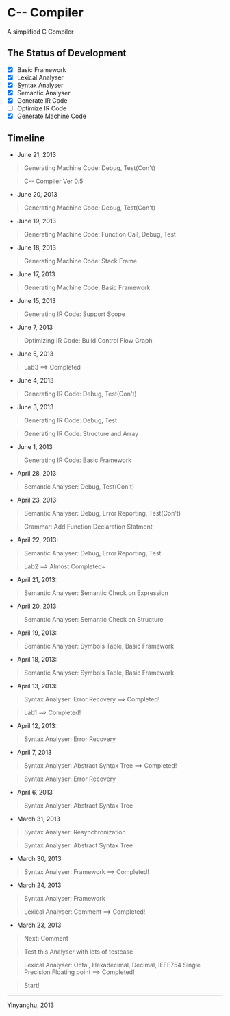 # C-- Compiler

A simplified C Compiler

## The Status of Development

* [x] Basic Framework
* [x] Lexical Analyser
* [x] Syntax Analyser
* [x] Semantic Analyser
* [x] Generate IR Code
* [ ] Optimize IR Code
* [x] Generate Machine Code

## Timeline

* June 21, 2013

> Generating Machine Code: Debug, Test(Con't)

> C-- Compiler Ver 0.5

* June 20, 2013

> Generating Machine Code: Debug, Test(Con't)

* June 19, 2013

> Generating Machine Code: Function Call, Debug, Test

* June 18, 2013

> Generating Machine Code: Stack Frame

* June 17, 2013

> Generating Machine Code: Basic Framework

* June 15, 2013

> Generating IR Code: Support Scope

* June 7, 2013

> Optimizing IR Code: Build Control Flow Graph

* June 5, 2013

> Lab3 ==> Completed

* June 4, 2013

> Generating IR Code: Debug, Test(Con't)

* June 3, 2013

> Generating IR Code: Debug, Test

> Generating IR Code: Structure and Array

* June 1, 2013

> Generating IR Code: Basic Framework

* April 28, 2013:

> Semantic Analyser: Debug, Test(Con't)

* April 23, 2013:

> Semantic Analyser: Debug, Error Reporting, Test(Con't)

> Grammar: Add Function Declaration Statment

* April 22, 2013:

> Semantic Analyser: Debug, Error Reporting, Test

> Lab2 ==> Almost Completed~

* April 21, 2013:

> Semantic Analyser: Semantic Check on Expression

* April 20, 2013:

> Semantic Analyser: Semantic Check on Structure

* April 19, 2013:

> Semantic Analyser: Symbols Table, Basic Framework

* April 18, 2013:

> Semantic Analyser: Symbols Table, Basic Framework

* April 13, 2013:

> Syntax Analyser: Error Recovery ==> Completed!

> Lab1 ==> Completed!

* April 12, 2013: 

> Syntax Analyser: Error Recovery

* April 7, 2013

> Syntax Analyser: Abstract Syntax Tree ==> Completed!

> Syntax Analyser: Error Recovery

* April 6, 2013

> Syntax Analyser: Abstract Syntax Tree

* March 31, 2013

> Syntax Analyser: Resynchronization

> Syntax Analyser: Abstract Syntax Tree

* March 30, 2013

> Syntax Analyser: Framework ==> Completed!

* March 24, 2013

> Syntax Analyser: Framework

> Lexical Analyser: Comment ==> Completed!

* March 23, 2013

> Next: Comment

> Test this Analyser with lots of testcase

> Lexical Analyser: Octal, Hexadecimal, Decimal, IEEE754 Single Precision Floating point ==> Completed!

> Start!

***
Yinyanghu, 2013
